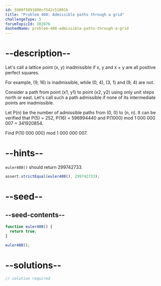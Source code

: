 ```yaml
---
id: 5900f5091000cf542c51001b
title: "Problem 408: Admissible paths through a grid"
challengeType: 5
forumTopicId: 302076
dashedName: problem-408-admissible-paths-through-a-grid
---
```


# --description--

Let's call a lattice point (x, y) inadmissible if x, y and x + y are all positive perfect squares.

For example, (9, 16) is inadmissible, while (0, 4), (3, 1) and (9, 4) are not.

Consider a path from point (x1, y1) to point (x2, y2) using only unit steps north or east. Let's call such a path admissible if none of its intermediate points are inadmissible.

Let P(n) be the number of admissible paths from (0, 0) to (n, n). It can be verified that P(5) = 252, P(16) = 596994440 and P(1000) mod 1 000 000 007 = 341920854.

Find P(10 000 000) mod 1 000 000 007.

# --hints--

`euler408()` should return 299742733.

```js
assert.strictEqual(euler408(), 299742733);
```

# --seed--

## --seed-contents--

```js
function euler408() {
  return true;
}

euler408();
```

# --solutions--

```js
// solution required
```

